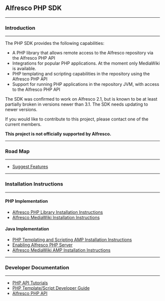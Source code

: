 ## Alfresco PHP SDK ##


---

### Introduction ###

---


The PHP SDK provides the following capabilities:

  * A PHP library that allows remote access to the Alfresco repository via the Alfresco PHP API
  * Integrations for popular PHP applications.  At the moment only MediaWiki is available.
  * PHP templating and scripting capabilities in the repository using the Alfresco PHP API
  * Support for running PHP applications in the repository JVM, with access to the Alfresco PHP API

The SDK was confirmed to work on Alfresco 2.1, but is known to be at least partially broken in versions newer than 3.1. The SDK needs updating to newer versions.

If you would like to contribute to this project, please contact one of the current members.

**This project is not officially supported by Alfresco.**


---

### Road Map ###

---


  * [Suggest Features](SuggestedFeatures.md)


---

### Installation Instructions ###

---


#### PHP Implementation ####

  * [Alfresco PHP Library Installation Instructions](AlfrescoPHPLibraryInstallationInstructions.md)
  * [Alfresco MediaWiki Installation Instructions](AlfrescoMediaWikiInstallationInstructions.md)

#### Java Implementation ####

  * [PHP Templating and Scripting AMP Installation Instructions](PHPTemplatingandScriptingAMPInstallationInstructions.md)
  * [Enabling Alfresco PHP Server](EnablingAlfrescoPHPServer.md)
  * [Alfresco MediaWiki AMP Installation Instructions](AlfrescoMediaWikiAMPInstallationInstructions.md)


---

### Developer Documentation ###

---


  * [PHP API Tutorials](PHPAPITutorials.md)
  * [PHP Template/Script Developer Guide](PHPTemplateScriptDeveloperGuide.md)
  * [Alfresco PHP API](AlfrescoPHPAPI.md)

